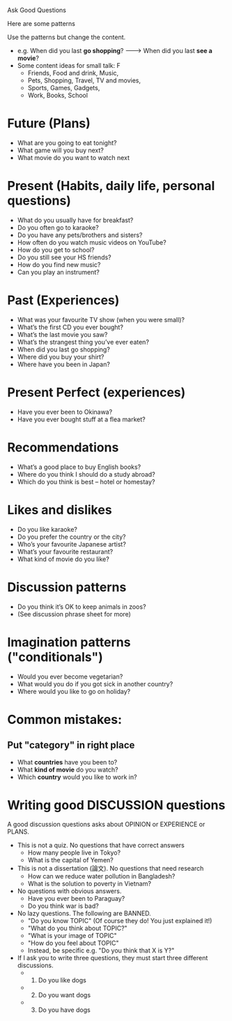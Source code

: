 ﻿Ask Good Questions

Here are some patterns

Use the patterns but change the content. 
* e.g. When did you last **go shopping**? ---> When did you last **see a movie**?
* Some content ideas for small talk: F
    * Friends, Food and drink, Music, 
    * Pets, Shopping, Travel, TV and movies, 
    * Sports, Games, Gadgets, 
    * Work, Books, School
 
# Future (Plans)
* What are you going to eat tonight?
* What game will you buy next?
* What movie do you want to watch next

# Present (Habits, daily life, personal questions)
* What do you usually have for breakfast?
* Do you often go to karaoke?
* Do you have any pets/brothers and sisters?
* How often do you watch music videos on YouTube?
* How do you get to school?
* Do you still see your HS friends?
* How do you find new music? 
* Can you play an instrument?

# Past (Experiences)
* What was your favourite TV show (when you were small)?
* What’s the first CD you ever bought?
* What’s the last movie you saw?
* What’s the strangest thing you’ve ever eaten?
* When did you last go shopping?
* Where did you buy your shirt?
* Where have you been in Japan?

# Present Perfect (experiences)
* Have you ever been to Okinawa?
* Have you ever bought stuff at a flea market?

# Recommendations
* What’s a good place to buy English books?
* Where do you think I should do a study abroad?
* Which do you think is best – hotel or homestay?

# Likes and dislikes
* Do you like karaoke?
* Do you prefer the country or the city?
* Who’s your favourite Japanese artist?
* What’s your favourite restaurant?
* What kind of movie do you like?

# Discussion patterns  
* Do you think it’s OK to keep animals in zoos?
* (See discussion phrase sheet for more)

# Imagination patterns ("conditionals") 
* Would you ever become vegetarian?
* What would you do if you got sick in another country?
* Where would you like to go on holiday?

# Common mistakes:  
## Put **"category"** in right place 
* What **countries** have you been to?
* What **kind of movie** do you watch?
* Which **country** would you like to work in?


# Writing good DISCUSSION questions
A good discussion questions asks about OPINION or EXPERIENCE or PLANS.

* This is not a quiz. No questions that have correct answers
   * How many people live in Tokyo?
   * What is the capital of Yemen?
* This is not a dissertation (論文). No questions that need research
   * How can we reduce water pollution in Bangladesh?
   * What is the solution to poverty in Vietnam?
* No questions with obvious answers. 
   * Have you ever been to Paraguay?
   * Do you think war is bad?
* No lazy questions. The following are BANNED.
   * "Do you know TOPIC" (Of course they do! You just explained it!)
   * "What do you think about TOPIC?"
   * "What is your image of TOPIC" 
   * "How do you feel about TOPIC"
   * Instead, be specific e.g. "Do you think that X is Y?"
* If I ask you to write three questions, they must start three different discussions. 
   * 1) Do you like dogs
   * 2) Do you want dogs
   * 3) Do you have dogs